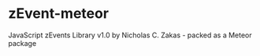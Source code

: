 zEvent-meteor
=============

JavaScript zEvents Library v1.0 by Nicholas C. Zakas - packed as a Meteor package
